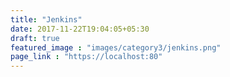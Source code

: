 ```yaml
---
title: "Jenkins"
date: 2017-11-22T19:04:05+05:30
draft: true
featured_image : "images/category3/jenkins.png"
page_link : "https://localhost:80"
---
```


